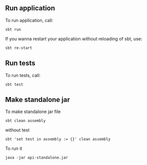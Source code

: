 ## Run application
To run application, call:
```
sbt run
```
If you wanna restart your application without reloading of sbt, use:
```
sbt re-start
```

## Run tests
To run tests, call:
```
sbt test
```

## Make standalone jar
To make standalone jar file
```
sbt clean assembly
```

without test

```
sbt 'set test in assembly := {}' clean assembly
```

To run it

```
java -jar api-standalone.jar
```